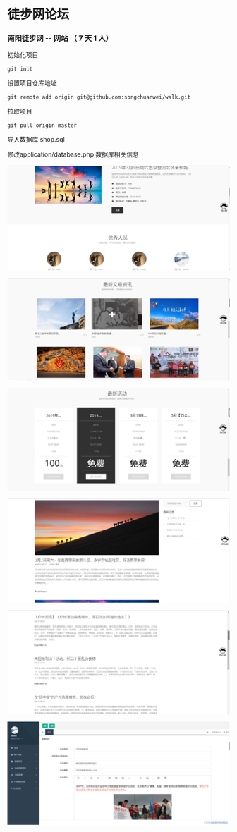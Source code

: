 # 徒步网论坛
### 南阳徒步网 -- 网站  （ 7 天 1 人）

初始化项目

```
git init
```

设置项目仓库地址

```
git remote add origin git@github.com:songchuanwei/walk.git
```

拉取项目

```
git pull origin master
```

导入数据库 shop.sql

修改application/database.php   数据库相关信息


![Alt text](./1.png)

![Alt text](./2.png)

![Alt text](./3.png)

![Alt text](./4.png)

![Alt text](./5.png)

![Alt text](./6.png)

